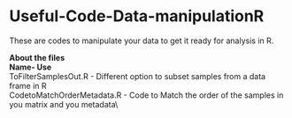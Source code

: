 # Useful-Code-Data-manipulationR
These are codes to manipulate your data to get it ready for analysis in R.

**About the files**\
**Name-                           Use**\
ToFilterSamplesOut.R         -   Different option to subset samples from a data frame in R\
CodetoMatchOrderMetadata.R   -   Code to Match the order of the samples in you matrix and you metadata\
